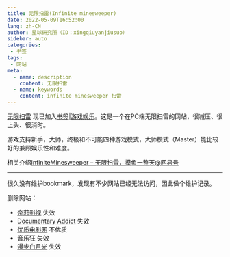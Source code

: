 ```yaml
---
title: 无限扫雷(Infinite minesweeper)
date: 2022-05-09T16:52:00
lang: zh-CN
author: 星球研究所（ID：xingqiuyanjiusuo）
sidebar: auto
categories:
 - 书签
tags:
 - 网站
meta:
  - name: description
    content: 无限扫雷
  - name: keywords
    content: infinite minesweeper 扫雷
---
```


[无限扫雷](http://www.1000mines.com/) 现已加入[书签|游戏娱乐](https://binwh.com/bookmark/#%E6%9C%89%E8%B6%A3%E7%9A%84%E7%BD%91%E7%AB%99)。这是一个在PC端无限扫雷的网站，很减压、很上头、很消时。

游戏支持新手，大师，终极和不可能四种游戏模式，大师模式（Master）能比较好的兼顾娱乐性和难度。

相关介绍[InfiniteMinesweeper – 无限扫雷，摸鱼一整天@网易号](https://www.163.com/dy/article/H6KT8BRL0511ETFJ.html)

---
很久没有维护bookmark，发现有不少网站已经无法访问，因此做个维护记录。

删除网站：
- [奈菲影视](https://www.nfmovies.com/) 失效
- [Documentary Addict](https://documentaryaddict.com/) 失效
- [优质电影网](http://www.youzhidy.com/) 不优质
- [音乐狂](http://music.junyuewl.com/) 失效
- [漫步白月光](https://www.ccava.net/) 失效
